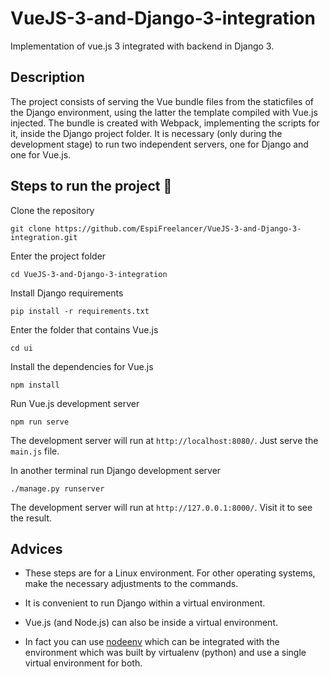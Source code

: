 # VueJS-3-and-Django-3-integration
Implementation of vue.js 3 integrated with backend in Django 3.

## Description
The project consists of serving the Vue bundle files from the staticfiles of the Django environment, using the latter the template compiled with Vue.js injected.
The bundle is created with Webpack, implementing the scripts for it, inside the Django project folder. It is necessary (only during the development stage) to run two independent servers, one for Django and one for Vue.js.

## Steps to run the project 🚀

Clone the repository
```
git clone https://github.com/EspiFreelancer/VueJS-3-and-Django-3-integration.git
```

Enter the project folder
```
cd VueJS-3-and-Django-3-integration
```

Install Django requirements
```
pip install -r requirements.txt
```

Enter the folder that contains Vue.js
```
cd ui
```

Install the dependencies for Vue.js
```
npm install
```

Run Vue.js development server
```
npm run serve
```
The development server will run at `http://localhost:8080/`. Just serve the `main.js` file.

In another terminal run Django development server
```
./manage.py runserver
```
The development server will run at `http://127.0.0.1:8000/`. Visit it to see the result.

## Advices
- These steps are for a Linux environment. For other operating systems, make the necessary adjustments to the commands.

- It is convenient to run Django within a virtual environment.

- Vue.js (and Node.js) can also be inside a virtual environment. 

- In fact you can use [nodeenv](https://pypi.org/project/nodeenv/) which can be integrated with the environment which was built by virtualenv (python) and use a single virtual environment for both.